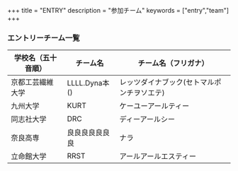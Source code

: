 +++
title = "ENTRY"
description = "参加チーム"
keywords = ["entry","team"]
+++

### エントリーチーム一覧

|学校名（五十音順）|    チーム名    |チーム名（フリガナ）|
|------------------|----------------|--------------------|
|京都工芸繊維大学  |LLLL.Dyna本() 	|レッツダイナブック(セトマルポンチヲソエテ)|
|九州大学          |KURT            |ケーユーアールティー|
|同志社大学        |DRC             |ディーアールシー|
|奈良高専          |良良良良良良良 	|ナラ|
|立命館大学        |RRST            |アールアールエスティー |
